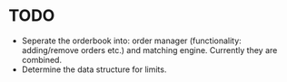 # TODO

- Seperate the orderbook into: order manager (functionality: adding/remove orders etc.) and matching engine. Currently they are combined.
- Determine the data structure for limits.
